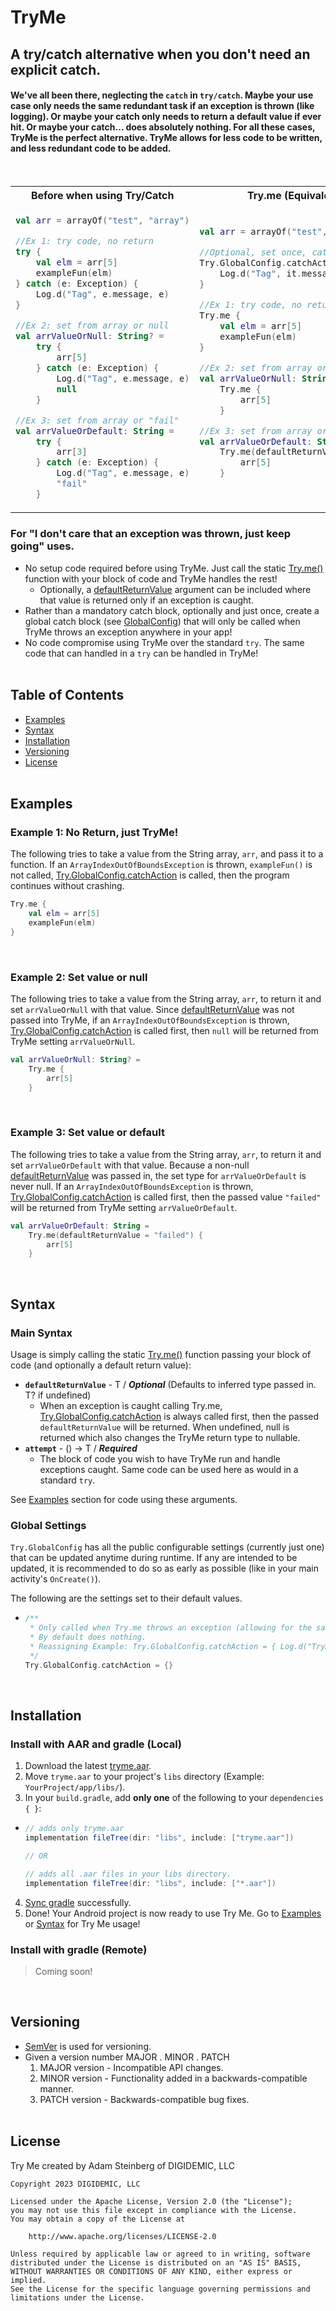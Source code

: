 # TryMe

## A try/catch alternative when you don't need an explicit catch. 
#### We've all been there, neglecting the `catch` in `try/catch`. Maybe your use case only needs the same redundant task if an exception is thrown (like logging). Or maybe your catch only needs to return a default value if ever hit. Or maybe your catch... does absolutely nothing. For all these cases, TryMe is the perfect alternative. TryMe allows for less code to be written, and less redundant code to be added.
<br>

<table>
<tr>
<th>Before when using Try/Catch</th>
<th>Try.me (Equivalent to Try/Catch)</th>
</tr>
<tr>
<td>
  
```kotlin
val arr = arrayOf("test", "array")

//Ex 1: try code, no return
try {
    val elm = arr[5]
    exampleFun(elm)
} catch (e: Exception) {
    Log.d("Tag", e.message, e)
}

//Ex 2: set from array or null
val arrValueOrNull: String? =
    try {
        arr[5]
    } catch (e: Exception) {
        Log.d("Tag", e.message, e)
        null
    }

//Ex 3: set from array or "fail"
val arrValueOrDefault: String =
    try {
        arr[3]
    } catch (e: Exception) {
        Log.d("Tag", e.message, e)
        "fail"
    }
```
  
</td>
<td>

```kotlin
val arr = arrayOf("test", "array")

//Optional, set once, catchAction empty by default
Try.GlobalConfig.catchAction = {
    Log.d("Tag", it.message, it)
}

//Ex 1: try code, no return
Try.me {
    val elm = arr[5]
    exampleFun(elm)
}

//Ex 2: set from array or null
val arrValueOrNull: String? =
    Try.me {
        arr[5]
    }

//Ex 3: set from array or "fail"
val arrValueOrDefault: String =
    Try.me(defaultReturnValue = "fail") {
        arr[5]
    }



```

</td>
</tr>
</table>

### For "I don't care that an exception was thrown, just keep going" uses.
- No setup code required before using TryMe. Just call the static [Try.me()](#examples) function with your block of code and TryMe handles the rest! 
  - Optionally, a [defaultReturnValue](#main-syntax) argument can be included where that value is returned only if an exception is caught.
- Rather than a mandatory catch block, optionally and just once, create a global catch block (see [GlobalConfig](#global-settings)) that will only be called when TryMe throws an exception anywhere in your app!
- No code compromise using TryMe over the standard `try`. The same code that can handled in a `try` can be handled in TryMe!
<br><br>

## Table of Contents
- [Examples](#examples)
- [Syntax](#syntax)
- [Installation](#installation)
- [Versioning](#versioning)
- [License](#license)
  <br><br>

## Examples

### Example 1: No Return, just TryMe!

The following tries to take a value from the String array, `arr`, and pass it to a function.
If an `ArrayIndexOutOfBoundsException` is thrown, `exampleFun()` is not called, [Try.GlobalConfig.catchAction](#global-settings) is called, then the program continues without crashing.
```kotlin
Try.me {
    val elm = arr[5]
    exampleFun(elm)
}
```
<br>

### Example 2: Set value or null

The following tries to take a value from the String array, `arr`, to return it and set `arrValueOrNull` with that value. Since [defaultReturnValue](#main-syntax) was not passed into TryMe, if an `ArrayIndexOutOfBoundsException` is thrown, [Try.GlobalConfig.catchAction](#global-settings) is called first, then `null` will be returned from TryMe setting `arrValueOrNull`.
```kotlin
val arrValueOrNull: String? =
    Try.me {
        arr[5]
    }
```
<br>

### Example 3: Set value or default

The following tries to take a value from the String array, `arr`, to return it and set `arrValueOrDefault` with that value. Because a non-null [defaultReturnValue](#main-syntax) was passed in, the set type for `arrValueOrDefault` is never null. If an `ArrayIndexOutOfBoundsException` is thrown, [Try.GlobalConfig.catchAction](#global-settings) is called first, then the passed value `"failed"` will be returned from TryMe setting `arrValueOrDefault`.
```kotlin
val arrValueOrDefault: String =
    Try.me(defaultReturnValue = "failed") {
        arr[5]
    }
```
<br>

## Syntax

### Main Syntax

Usage is simply calling the static [Try.me()](#examples) function passing your block of code (and optionally a default return value):

- <b>`defaultReturnValue`</b> - T / <i><b>Optional</b></i> (Defaults to inferred type passed in. T? if undefined)
    - When an exception is caught calling Try.me, [Try.GlobalConfig.catchAction](#global-settings) is always called first, then the passed `defaultReturnValue` will be returned. When undefined, null is returned which also changes the TryMe return type to nullable.
- <b>`attempt`</b> - () -> T / <i><b>Required</b></i>
    - The block of code you wish to have TryMe run and handle exceptions caught. Same code can be used here as would in a standard `try`.


See [Examples](#examples) section for code using these arguments.

### Global Settings
`Try.GlobalConfig` has all the public configurable settings (currently just one) that can be updated anytime during runtime. If any are intended to be updated, it is recommended to do so as early as possible (like in your main activity's `OnCreate()`).

The following are the settings set to their default values.
- ```kotlin
  /**
   * Only called when Try.me throws an exception (allowing for the same redundant code to be called everywhere Try.me is used).
   * By default does nothing.
   * Reassigning Example: Try.GlobalConfig.catchAction = { Log.d("TryMeCaught", it.message, it) }
   */
  Try.GlobalConfig.catchAction = {}
  ```
<br>

## Installation

### Install with AAR and gradle (Local)
1) Download the latest [tryme.aar](tryme.aar).
2) Move `tryme.aar` to your project's `libs` directory (Example: `YourProject/app/libs/`).
3) In your `build.gradle`, add <b>only one</b> of the following to your `dependencies { }`:
- ```groovy
  // adds only tryme.aar
  implementation fileTree(dir: "libs", include: ["tryme.aar"])
  
  // OR

  // adds all .aar files in your libs directory.
  implementation fileTree(dir: "libs", include: ["*.aar"]) 
  ```
4) [Sync gradle](https://www.delasign.com/blog/how-to-sync-an-android-project-with-its-gradle-files-in-android-studio/) successfully.
5) Done! Your Android project is now ready to use Try Me. Go to [Examples](#examples) or [Syntax](#syntax) for Try Me usage!

### Install with gradle (Remote)
>Coming soon!

<br>

## Versioning
- [SemVer](http://semver.org/) is used for versioning.
- Given a version number MAJOR . MINOR . PATCH
    1) MAJOR version - Incompatible API changes.
    2) MINOR version - Functionality added in a backwards-compatible manner.
    3) PATCH version - Backwards-compatible bug fixes.
       <br><br>

## License
Try Me created by Adam Steinberg of DIGIDEMIC, LLC
```
Copyright 2023 DIGIDEMIC, LLC

Licensed under the Apache License, Version 2.0 (the "License");
you may not use this file except in compliance with the License.
You may obtain a copy of the License at

    http://www.apache.org/licenses/LICENSE-2.0

Unless required by applicable law or agreed to in writing, software
distributed under the License is distributed on an "AS IS" BASIS,
WITHOUT WARRANTIES OR CONDITIONS OF ANY KIND, either express or implied.
See the License for the specific language governing permissions and
limitations under the License.
```